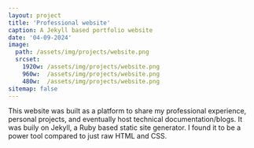 ```yaml
---
layout: project
title: 'Professional website'
caption: A Jekyll based portfolio website
date: '04-09-2024'
image: 
  path: /assets/img/projects/website.png
  srcset: 
    1920w: /assets/img/projects/website.png
    960w:  /assets/img/projects/website.png
    480w:  /assets/img/projects/website.png
sitemap: false
---
```

This website was built as a platform to share my professional experience, personal projects, 
and eventually host technical documentation/blogs. It was buily on Jekyll, a Ruby based static site 
generator. I found it to be a power tool compared to just raw HTML and CSS.

